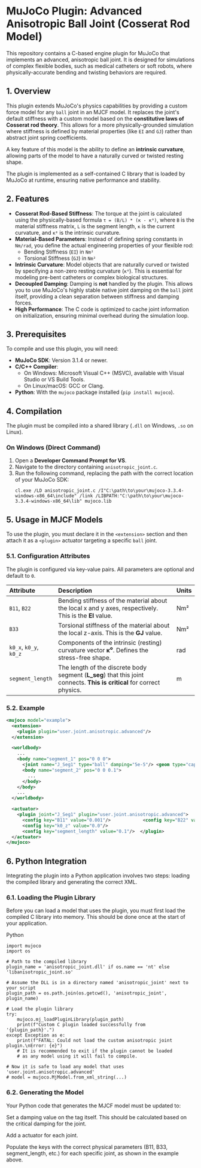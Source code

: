 # MuJoCo Plugin: Advanced Anisotropic Ball Joint (Cosserat Rod Model)

This repository contains a C-based engine plugin for MuJoCo that implements an advanced, anisotropic ball joint. It is designed for simulations of complex flexible bodies, such as medical catheters or soft robots, where physically-accurate bending and twisting behaviors are required.

## 1. Overview

This plugin extends MuJoCo's physics capabilities by providing a custom force model for any `ball` joint in an MJCF model. It replaces the joint's default stiffness with a custom model based on the **constitutive laws of Cosserat rod theory**. This allows for a more physically-grounded simulation where stiffness is defined by material properties (like `EI` and `GJ`) rather than abstract joint spring coefficients.

A key feature of this model is the ability to define an **intrinsic curvature**, allowing parts of the model to have a naturally curved or twisted resting shape.

The plugin is implemented as a self-contained C library that is loaded by MuJoCo at runtime, ensuring native performance and stability.

## 2. Features

* **Cosserat Rod-Based Stiffness**: The torque at the joint is calculated using the physically-based formula `τ = (B/L) * (κ - κ⁰)`, where `B` is the material stiffness matrix, `L` is the segment length, `κ` is the current curvature, and `κ⁰` is the intrinsic curvature.
* **Material-Based Parameters**: Instead of defining spring constants in `Nm/rad`, you define the actual engineering properties of your flexible rod:
    * Bending Stiffness (`EI`) in `Nm²`
    * Torsional Stiffness (`GJ`) in `Nm²`
* **Intrinsic Curvature**: Model objects that are naturally curved or twisted by specifying a non-zero resting curvature (`κ⁰`). This is essential for modeling pre-bent catheters or complex biological structures.
* **Decoupled Damping**: Damping is **not** handled by the plugin. This allows you to use MuJoCo's highly stable native joint damping on the `ball` joint itself, providing a clean separation between stiffness and damping forces.
* **High Performance**: The C code is optimized to cache joint information on initialization, ensuring minimal overhead during the simulation loop.

## 3. Prerequisites

To compile and use this plugin, you will need:

* **MuJoCo SDK**: Version 3.1.4 or newer.
* **C/C++ Compiler**:
    * On Windows: Microsoft Visual C++ (MSVC), available with Visual Studio or VS Build Tools.
    * On Linux/macOS: GCC or Clang.
* **Python**: With the `mujoco` package installed (`pip install mujoco`).

## 4. Compilation

The plugin must be compiled into a shared library (`.dll` on Windows, `.so` on Linux).

### On Windows (Direct Command)

1.  Open a **Developer Command Prompt for VS**.
2.  Navigate to the directory containing `anisotropic_joint.c`.
3.  Run the following command, replacing the path with the correct location of your MuJoCo SDK:
    ```shell
    cl.exe /LD anisotropic_joint.c /I"C:\path\to\your\mujoco-3.3.4-windows-x86_64\include" /link /LIBPATH:"C:\path\to\your\mujoco-3.3.4-windows-x86_64\lib" mujoco.lib
    ```

## 5. Usage in MJCF Models

To use the plugin, you must declare it in the `<extension>` section and then attach it as a `<plugin>` actuator targeting a specific `ball` joint.

### 5.1. Configuration Attributes

The plugin is configured via key-value pairs. All parameters are optional and default to `0`.

| Attribute        | Description                                                                                             | Units   |
| :--------------- | :------------------------------------------------------------------------------------------------------ | :------ |
| `B11`, `B22`     | Bending stiffness of the material about the local x and y axes, respectively. This is the **EI** value.   | Nm²     |
| `B33`            | Torsional stiffness of the material about the local z-axis. This is the **GJ** value.                   | Nm²     |
| `k0_x`, `k0_y`, `k0_z` | Components of the intrinsic (resting) curvature vector **κ⁰**. Defines the stress-free shape.         | rad     |
| `segment_length` | The length of the discrete body segment (**L_seg**) that this joint connects. **This is critical** for correct physics. | m       |

### 5.2. Example

```xml
<mujoco model="example">
  <extension>
    <plugin plugin="user.joint.anisotropic.advanced"/>
  </extension>

  <worldbody>
    ...
    <body name="segment_1" pos="0 0 0">
      <joint name="J_Seg1" type="ball" damping="5e-5"/> <geom type="capsule" size="0.01 0.05"/>
      <body name="segment_2" pos="0 0 0.1">
        ...
      </body>
    </body>
    ...
  </worldbody>

  <actuator>
    <plugin joint="J_Seg1" plugin="user.joint.anisotropic.advanced">
      <config key="B11" value="0.001"/>            <config key="B22" value="0.001"/>            <config key="B33" value="0.0001"/>           <config key="k0_x" value="0.0"/>             <config key="k0_y" value="0.0"/>
      <config key="k0_z" value="0.0"/>
      <config key="segment_length" value="0.1"/>  </plugin>
  </actuator>
</mujoco>
```

## 6. Python Integration

Integrating the plugin into a Python application involves two steps: loading the compiled library and generating the correct XML.

### 6.1. Loading the Plugin Library
Before you can load a model that uses the plugin, you must first load the compiled C library into memory. This should be done once at the start of your application.

Python

```
import mujoco
import os

# Path to the compiled library
plugin_name = 'anisotropic_joint.dll' if os.name == 'nt' else 'libanisotropic_joint.so'

# Assume the DLL is in a directory named 'anisotropic_joint' next to your script
plugin_path = os.path.join(os.getcwd(), 'anisotropic_joint', plugin_name)

# Load the plugin library
try:
    mujoco.mj_loadPluginLibrary(plugin_path)
    print(f"Custom C plugin loaded successfully from '{plugin_path}'.")
except Exception as e:
    print(f"FATAL: Could not load the custom anisotropic joint plugin.\nError: {e}")
    # It is recommended to exit if the plugin cannot be loaded
    # as any model using it will fail to compile.

# Now it is safe to load any model that uses 'user.joint.anisotropic.advanced'
# model = mujoco.MjModel.from_xml_string(...)
```

### 6.2. Generating the Model
Your Python code that generates the MJCF model must be updated to:

Set a damping value on the <joint> tag itself. This should be calculated based on the critical damping for the joint.

Add a <plugin> actuator for each joint.

Populate the <config> keys with the correct physical parameters (B11, B33, segment_length, etc.) for each specific joint, as shown in the example above.
